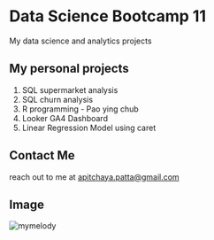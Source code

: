 # Data Science Bootcamp 11
My data science and analytics projects

## My personal projects

1. SQL supermarket analysis
2. SQL churn analysis
3. R programming - Pao ying chub
4.  Looker GA4 Dashboard 
5. Linear Regression Model using caret

## Contact Me
reach out to me at apitchaya.patta@gmail.com

## Image
![mymelody](https://www.hollywoodreporter.com/wp-content/uploads/2025/01/en_us_mks1_alternate_teaser_vertical_27x40_rgb_pre_1.jpg)
